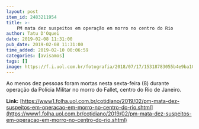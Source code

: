 ```yaml
---
layout: post
item_id: 2483211954
title: >-
    PM mata dez suspeitos em operação em morro no centro do Rio
author: Tatu D'Oquei
date: 2019-02-08 11:31:00
pub_date: 2019-02-08 11:31:00
time_added: 2019-02-10 00:06:59
categories: [avisamos]
tags: []
image: https://f.i.uol.com.br/fotografia/2018/07/17/15318783055b4e9ba10a1a4_1531878305_3x2_xl.jpg
---
```


Ao menos dez pessoas foram mortas nesta sexta-feira (8) durante operação da Polícia Militar no morro do Fallet, centro do Rio de Janeiro.

**Link:** [https://www1.folha.uol.com.br/cotidiano/2019/02/pm-mata-dez-suspeitos-em-operacao-em-morro-no-centro-do-rio.shtml](https://www1.folha.uol.com.br/cotidiano/2019/02/pm-mata-dez-suspeitos-em-operacao-em-morro-no-centro-do-rio.shtml)

